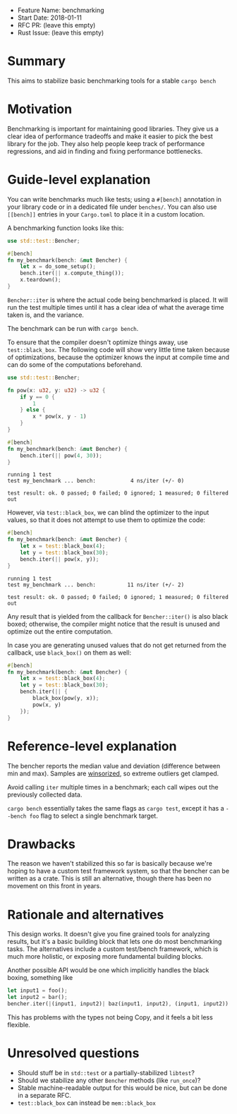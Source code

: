- Feature Name: benchmarking
- Start Date: 2018-01-11
- RFC PR: (leave this empty)
- Rust Issue: (leave this empty)

# Summary
[summary]: #summary

This aims to stabilize basic benchmarking tools for a stable `cargo bench`

# Motivation
[motivation]: #motivation

Benchmarking is important for maintaining good libraries. They give us a clear idea of performance tradeoffs
and make it easier to pick the best library for the job. They also help people keep track of performance regressions,
and aid in finding and fixing performance bottlenecks.

# Guide-level explanation
[guide-level-explanation]: #guide-level-explanation

You can write benchmarks much like tests; using a `#[bench]` annotation in your library code or in a
dedicated file under `benches/`. You can also use `[[bench]]` entries in your `Cargo.toml` to place
it in a custom location.


A benchmarking function looks like this:

```rust
use std::test::Bencher;

#[bench]
fn my_benchmark(bench: &mut Bencher) {
    let x = do_some_setup();
    bench.iter(|| x.compute_thing());
    x.teardown();
}
```

`Bencher::iter` is where the actual code being benchmarked is placed. It will run the
test multiple times until it has a clear idea of what the average time taken is,
and the variance.

The benchmark can be run with `cargo bench`.

To ensure that the compiler doesn't optimize things away, use `test::black_box`.
The following code will show very little time taken because of optimizations, because
the optimizer knows the input at compile time and can do some of the computations beforehand.

```rust
use std::test::Bencher;

fn pow(x: u32, y: u32) -> u32 {
    if y == 0 {
        1
    } else {
        x * pow(x, y - 1)
    }
}

#[bench]
fn my_benchmark(bench: &mut Bencher) {
    bench.iter(|| pow(4, 30));
}
```

```
running 1 test
test my_benchmark ... bench:           4 ns/iter (+/- 0)

test result: ok. 0 passed; 0 failed; 0 ignored; 1 measured; 0 filtered out
```

However, via `test::black_box`, we can blind the optimizer to the input values,
so that it does not attempt to use them to optimize the code:

```rust
#[bench]
fn my_benchmark(bench: &mut Bencher) {
    let x = test::black_box(4);
    let y = test::black_box(30);
    bench.iter(|| pow(x, y));
}
```

```
running 1 test
test my_benchmark ... bench:          11 ns/iter (+/- 2)

test result: ok. 0 passed; 0 failed; 0 ignored; 1 measured; 0 filtered out
```

Any result that is yielded from the callback for `Bencher::iter()` is also
black boxed; otherwise, the compiler might notice that the result is unused and
optimize out the entire computation.

In case you are generating unused values that do not get returned from the callback,
use `black_box()` on them as well:

```rust
#[bench]
fn my_benchmark(bench: &mut Bencher) {
    let x = test::black_box(4);
    let y = test::black_box(30);
    bench.iter(|| {
        black_box(pow(y, x));
        pow(x, y)
    });
}
```

# Reference-level explanation
[reference-level-explanation]: #reference-level-explanation

The bencher reports the median value and deviation (difference between min and max).
Samples are [winsorized], so extreme outliers get clamped.

Avoid calling `iter` multiple times in a benchmark; each call wipes out the previously
collected data.

`cargo bench` essentially takes the same flags as `cargo test`, except it has a `--bench foo`
flag to select a single benchmark target.


 [winsorized]: https://en.wikipedia.org/wiki/Winsorizing

# Drawbacks
[drawbacks]: #drawbacks

The reason we haven't stabilized this so far is basically because we're hoping to have a custom test
framework system, so that the bencher can be written as a crate. This is still an alternative, though
there has been no movement on this front in years.

# Rationale and alternatives
[alternatives]: #alternatives

This design works. It doesn't give you fine grained tools for analyzing results, but it's
a basic building block that lets one do most benchmarking tasks. The alternatives include
a custom test/bench framework, which is much more holistic, or exposing more
fundamental building blocks.

Another possible API would be one which implicitly handles the black boxing, something
like

```rust
let input1 = foo();
let input2 = bar();
bencher.iter(|(input1, input2)| baz(input1, input2), (input1, input2))
```

This has problems with the types not being Copy, and it feels a bit less flexible.

# Unresolved questions
[unresolved]: #unresolved-questions

- Should stuff be in `std::test` or a partially-stabilized `libtest`?
- Should we stabilize any other `Bencher` methods (like `run_once`)?
- Stable machine-readable output for this would be nice, but can be done in a separate RFC.
- `test::black_box` can instead be `mem::black_box`

